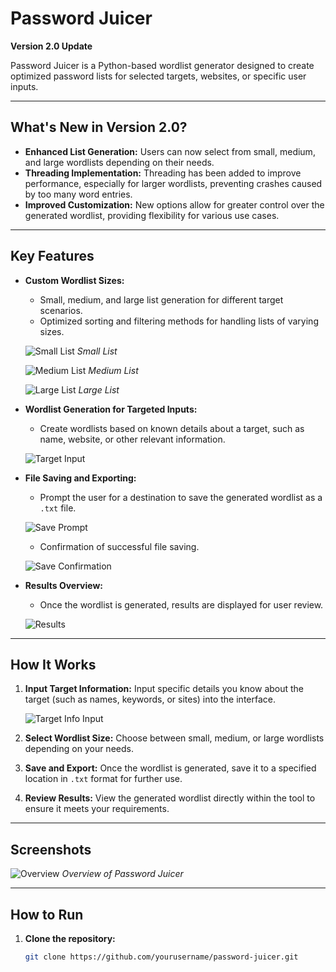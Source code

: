 # Password Juicer

**Version 2.0 Update**

Password Juicer is a Python-based wordlist generator designed to create optimized password lists for selected targets, websites, or specific user inputs.

---

## What's New in Version 2.0?

- **Enhanced List Generation:** Users can now select from small, medium, and large wordlists depending on their needs.
- **Threading Implementation:** Threading has been added to improve performance, especially for larger wordlists, preventing crashes caused by too many word entries.
- **Improved Customization:** New options allow for greater control over the generated wordlist, providing flexibility for various use cases.

---

## Key Features

- **Custom Wordlist Sizes:**
    - Small, medium, and large list generation for different target scenarios.
    - Optimized sorting and filtering methods for handling lists of varying sizes.

    ![Small List](https://github.com/user-attachments/assets/7f66797b-203b-4d2f-98d8-a7b1e219ec03)
    *Small List*

    ![Medium List](https://github.com/user-attachments/assets/f5b5c882-e6f9-46f8-b08b-9c60d0b3f20b)
    *Medium List*

    ![Large List](https://github.com/user-attachments/assets/beb38a44-754f-4b64-b855-258a99be9381)
    *Large List*

- **Wordlist Generation for Targeted Inputs:**
    - Create wordlists based on known details about a target, such as name, website, or other relevant information.

    ![Target Input](https://github.com/user-attachments/assets/a0e7dda8-4868-425f-8b13-4e436f864ed3)

- **File Saving and Exporting:**
    - Prompt the user for a destination to save the generated wordlist as a `.txt` file.

    ![Save Prompt](https://github.com/user-attachments/assets/b64a61df-342e-4922-a3b9-5d14d20b83c1)

    - Confirmation of successful file saving.

    ![Save Confirmation](https://github.com/user-attachments/assets/55a29861-3bce-4f4a-9f50-bcc0d8e3e89f)

- **Results Overview:**
    - Once the wordlist is generated, results are displayed for user review.

    ![Results](https://github.com/user-attachments/assets/42f90d77-642c-4560-b6c3-71b19e58123d)

---

## How It Works

1. **Input Target Information:**
   Input specific details you know about the target (such as names, keywords, or sites) into the interface.

   ![Target Info Input](https://github.com/user-attachments/assets/e4e83e59-d48c-4954-bb4c-4bd4576523ec)

2. **Select Wordlist Size:**
   Choose between small, medium, or large wordlists depending on your needs.

3. **Save and Export:**
   Once the wordlist is generated, save it to a specified location in `.txt` format for further use.

4. **Review Results:**
   View the generated wordlist directly within the tool to ensure it meets your requirements.

---

## Screenshots

![Overview](https://github.com/user-attachments/assets/164ed813-4228-4d77-baf4-6fcce6fef3f4)
*Overview of Password Juicer*

---

## How to Run

1. **Clone the repository:**
   ```bash
   git clone https://github.com/yourusername/password-juicer.git
